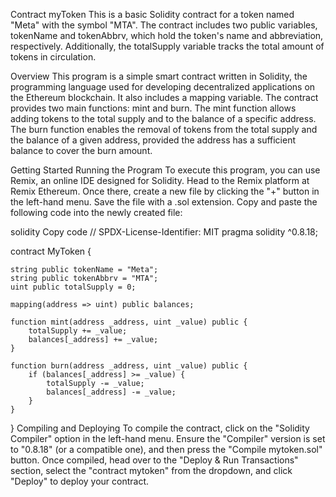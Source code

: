 Contract myToken
This is a basic Solidity contract for a token named "Meta" with the symbol "MTA". The contract includes two public variables, tokenName and tokenAbbrv, which hold the token's name and abbreviation, respectively. Additionally, the totalSupply variable tracks the total amount of tokens in circulation.

Overview
This program is a simple smart contract written in Solidity, the programming language used for developing decentralized applications on the Ethereum blockchain. It also includes a mapping variable. The contract provides two main functions: mint and burn. The mint function allows adding tokens to the total supply and to the balance of a specific address. The burn function enables the removal of tokens from the total supply and the balance of a given address, provided the address has a sufficient balance to cover the burn amount.

Getting Started Running the Program
To execute this program, you can use Remix, an online IDE designed for Solidity. Head to the Remix platform at Remix Ethereum. Once there, create a new file by clicking the "+" button in the left-hand menu. Save the file with a .sol extension. Copy and paste the following code into the newly created file:

solidity
Copy code
// SPDX-License-Identifier: MIT
pragma solidity ^0.8.18;

contract MyToken {

    string public tokenName = "Meta";
    string public tokenAbbrv = "MTA";
    uint public totalSupply = 0;

    mapping(address => uint) public balances;

    function mint(address _address, uint _value) public {
        totalSupply += _value;
        balances[_address] += _value;
    }

    function burn(address _address, uint _value) public {
        if (balances[_address] >= _value) {
            totalSupply -= _value;
            balances[_address] -= _value;
        }
    }
}
Compiling and Deploying
To compile the contract, click on the "Solidity Compiler" option in the left-hand menu. Ensure the "Compiler" version is set to "0.8.18" (or a compatible one), and then press the "Compile mytoken.sol" button. Once compiled, head over to the "Deploy & Run Transactions" section, select the "contract mytoken" from the dropdown, and click "Deploy" to deploy your contract.
